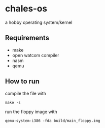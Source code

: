 # chales-os
a hobby operating system/kernel
## Requirements
- make
- open watcom compiler
- nasm
- qemu
## How to run
compile the file with 
```
make -s
```
run the floppy image with
```
qemu-system-i386 -fda build/main_floppy.img
```
